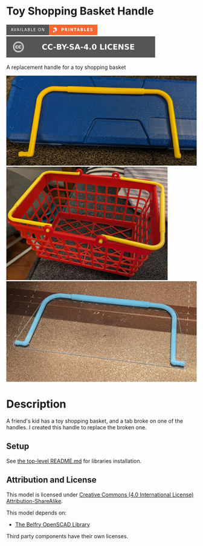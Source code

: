 # Toy Shopping Basket Handle

[![Available on Printables][printables-badge]][printables-model]
[![CC-BY-SA-4.0 license][license-badge]][license]

A replacement handle for a toy shopping basket

![Photo of original handle](images/readme/original-handle.jpg)
![Photo of shopping basket](images/readme/basket.jpg)
![Photo of printed handle](images/readme/printed-handle.jpg)

# Description

A friend's kid has a toy shopping basket, and a tab broke on one of the handles.
I created this handle to replace the broken one.

## Setup

See [the top-level README.md](/README.md) for libraries installation.

## Attribution and License

This model is licensed under [Creative Commons (4.0 International License) Attribution-ShareAlike][license].

This model depends on:

* [The Belfry OpenSCAD Library][bosl]

Third party components have their own licenses.


[bosl]: https://github.com/revarbat/BOSL
[license]: http://creativecommons.org/licenses/by-sa/4.0/
[license-badge]: /_static/license-badge-cc-by-sa-4.0.svg
[printables-badge]: /_static/printables-badge.png
[printables-model]: https://www.printables.com/model/614937

